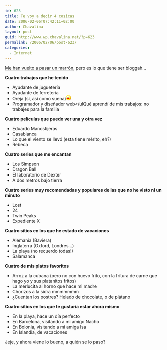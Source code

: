 ```yaml
---
id: 623
title: Te voy a decir 4 cosicas
date: 2006-02-06T07:42:11+02:00
author: Chavalina
layout: post
guid: http://www.wp.chavalina.net/?p=623
permalink: /2006/02/06/post-623/
categories:
  - Internet
---
```

<a href="http://www.criteriondg.info/wordpress/archives/2006/02/06/meme-again-de-4-en-4/" target="_blank">Me han vuelto a pasar un marr&oacute;n</a>, pero es lo que tiene ser bloggah…

**Cuatro trabajos que he tenido** 

  * Ayudante de jugueter&iacute;a
  * Ayudante de ferreter&iacute;a
  * Oreja (s&iacute;, as&iacute; como suena)![emo](/imagenes/emoticonos/risa.gif) 
  * Programador y dise&ntilde;ador web</ulQué aprend&iacute; de mis trabajos: no trabajes para la familia
  
**Cuatro pel&iacute;culas que puedo ver una y otra vez** </p> 

  * Eduardo Manostijeras
  * Casablanca
  * Lo que el viento se llev&oacute; (esta tiene mérito, eh?)
  * Rebeca

**Cuatro series que me encantan** 

  * Los Simpson
  * Dragon Ball
  * El laboratorio de Dexter
  * A dos metros bajo tierra

**Cuatro series muy recomendadas y populares de las que no he visto ni un minuto** 

  * Lost
  * 24
  * Twin Peaks
  * Expediente X

**Cuatro sitios en los que he estado de vacaciones** 

  * Alemania (Baviera)
  * Inglaterra (Oxford, Londres…)
  * La playa (no recuerdo todas!)
  * Salamanca

**Cuatro de mis platos favoritos** 

  * Arroz a la cubana (pero no con huevo frito, con la fritura de carne que hago yo y sus platanitos fritos)
  * La merlucita al horno que hace mi madre
  * Chorizos a la sidra mmmmmmm
  * &iquest;Cuentan los postres? Helado de chocolate, o de plátano

**Cuatro sitios en los que te gustar&iacute;a estar ahora mismo** 

  * En la playa, hace un d&iacute;a perfecto
  * En Barcelona, visitando a mi amigo Nacho
  * En Bolonia, visitando a mi amiga Isa
  * En Islandia, de vacaciones

Jeje, y ahora viene lo bueno, a quién se lo paso?